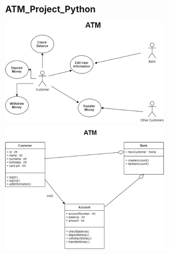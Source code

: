 # ATM_Project_Python

![useCaseDiagram](https://github.com/codeveloper-ysf/ATM_Project_Python/blob/main/atm%20use%20case.jpg)

![classDiagram](https://github.com/codeveloper-ysf/ATM_Project_Python/blob/main/atm%20class.jpg)

